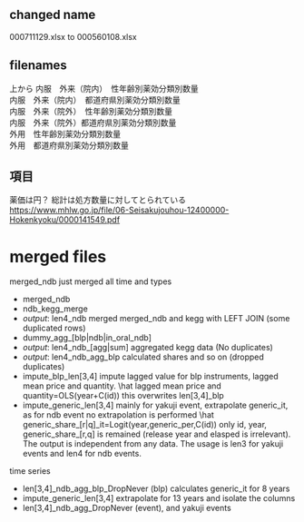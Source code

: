 ## changed name 
000711129.xlsx to 000560108.xlsx

## filenames
上から
内服　外来（院内）　性年齢別薬効分類別数量  
内服　外来（院内）　都道府県別薬効分類別数量  
内服　外来（院外）　性年齢別薬効分類別数量  
内服　外来（院外）都道府県別薬効分類別数量  
外用　性年齢別薬効分類別数量  
外用　都道府県別薬効分類別数量  

## 項目
薬価は円？
総計は処方数量に対してとられている  
https://www.mhlw.go.jp/file/06-Seisakujouhou-12400000-Hokenkyoku/0000141549.pdf

# merged files
merged_ndb just merged all time and types  
- merged_ndb  
- ndb\_kegg\_merge  
- _output_: len4\_ndb merged merged_ndb and kegg with LEFT JOIN (some duplicated rows)    
- dummy\_agg\_[blp|ndb|in\_oral\_ndb]  
- _output_: len4\_ndb\_[agg|sum] aggregated kegg data (No duplicates)    
- _output_: len4\_ndb\_agg_blp calculated shares and so on (dropped duplicates)    
- impute_blp_len[3,4] impute lagged value for blp instruments, lagged  mean price and quantity.
\hat lagged mean price and quantity=OLS(year+C(id)) this overwrites len[3,4]\_blp  
- impute_generic_len[3,4] mainly for yakuji event, extrapolate generic_it, as for ndb event no extrapolation is performed
\hat generic_share_[r|q]\_it=Logit(year,generic_per,C(id))
only id, year, generic\_share_[r,q] is remained (release year and elasped is irrelevant).  
The output is independent from any data.
The usage is len3 for yakuji events and len4 for ndb events.

time series  
- len[3,4]_ndb_agg_blp_DropNever (blp) calculates generic_it for 8 years  
- impute_generic_len[3,4] extrapolate for 13 years and isolate the columns  
- len[3,4]_ndb_agg_DropNever (event), and yakuji events  
